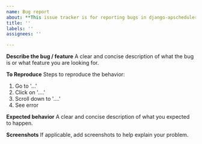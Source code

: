 ```yaml
---
name: Bug report
about: **This issue tracker is for reporting bugs in django-apscheduler only!** Please see the links below if you require general assistance.
title: ''
labels: ''
assignees: ''

---
```


**Describe the bug / feature**
A clear and concise description of what the bug is or what feature you are looking for.

**To Reproduce**
Steps to reproduce the behavior:
1. Go to '...'
2. Click on '....'
3. Scroll down to '....'
4. See error

**Expected behavior**
A clear and concise description of what you expected to happen.

**Screenshots**
If applicable, add screenshots to help explain your problem.
